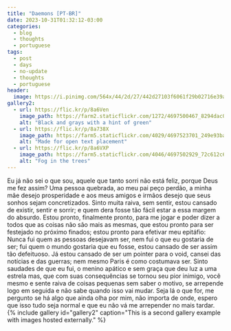 ```yaml
---
title: "Daemons [PT-BR]"
date: 2023-10-31T01:32:12-03:00
categories:
  - blog
  - thoughts
  - portuguese
tags:
  - post
  - days
  - no-update
  - thoughts
  - portuguese
header:
  image: https://i.pinimg.com/564x/44/2d/27/442d27103f6061f29b02716e39a33488.jpg
gallery2:
  - url: https://flic.kr/p/8a6Ven
    image_path: https://farm2.staticflickr.com/1272/4697500467_8294dac099_q.jpg
    alt: "Black and grays with a hint of green"
  - url: https://flic.kr/p/8a738X
    image_path: https://farm5.staticflickr.com/4029/4697523701_249e93ba23_q.jpg
    alt: "Made for open text placement"
  - url: https://flic.kr/p/8a6VXP
    image_path: https://farm5.staticflickr.com/4046/4697502929_72c612c636_q.jpg
    alt: "Fog in the trees"
---
```

Eu já não sei o que sou, aquele que tanto sorri não está feliz, porque Deus me fez assim? Uma pessoa quebrada, ao meu pai peço perdão, a minha mãe desejo prosperidade e aos meus amigos e irmãos desejo que seus sonhos sejam concretizados. 
Sinto muita raiva, sem sentir, estou cansado de existir, sentir e sorrir; e quem dera fosse tão fácil estar a essa margem do absurdo. 
Estou pronto, finalmente pronto, para me jogar e poder dizer a todos que as coisas não são mais as mesmas, que estou pronto para ser festejado no próximo finados; estou pronto para efetivar meu epitáfio: Nunca fui quem as pessoas desejavam ser, nem fui o que eu gostaria de ser; fui quem o mundo gostaria que eu fosse, estou cansado de ser assim tão defeituoso.
Já estou cansado de ser um pointer para o void, cansei das notícias e das guerras; nem mesmo Paris é como costumava ser.
Sinto saudades de que eu fui, o menino apático e sem graça que deu luz a uma estrela mas, que com suas consequências se tornou seu pior inimigo, você mesmo e sente raiva de coisas pequenas sem saber o motivo, se arrepende logo em seguida e não sabe quando isso vai mudar. Seja lá o que for, me pergunto se há algo que ainda olha por mim, não importa de onde, espero que isso tudo seja normal e que eu não vá me arrepender no mais tardar.
{% include gallery id="gallery2" caption="This is a second gallery example with images hosted externally." %}